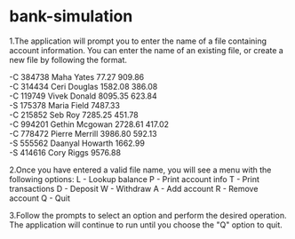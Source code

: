 # bank-simulation
1.The application will prompt you to enter the name of a file containing account information. You can enter the name of an existing file, or create a new file by following the format.

-C	384738		Maha		Yates		77.27	909.86<br>
-C	314434		Ceri		Douglas		1582.08	386.08<br>
-C	119749		Vivek		Donald		8095.35	623.84<br>
-S	175378		Maria		Field		7487.33<br>
-C	215852		Seb		Roy		7285.25	451.78<br>
-C	994201		Gethin		Mcgowan		2728.61	417.02<br>
-C	778472		Pierre		Merrill		3986.80	592.13<br>
-S	555562		Daanyal		Howarth		1662.99<br>
-S	414616		Cory		Riggs		9576.88
    
2.Once you have entered a valid file name, you will see a menu with the following options:
L - Lookup balance
P - Print account info
T - Print transactions
D - Deposit
W - Withdraw
A - Add account
R - Remove account
Q - Quit

3.Follow the prompts to select an option and perform the desired operation. The application will continue to run until you choose the "Q" option to quit.
